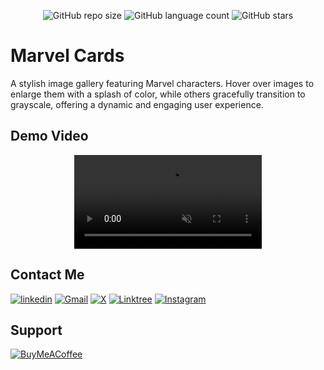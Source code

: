 <div align="center">
  
  ![GitHub repo size](https://img.shields.io/github/repo-size/divyanshdj/marvel-cards)
  ![GitHub language count](https://img.shields.io/github/languages/count/divyanshdj/marvel-cards)
  ![GitHub stars](https://img.shields.io/github/stars/divyanshdj/marvel-cards?style=social)

</div>
<div align="left">

  # Marvel Cards

  A stylish image gallery featuring Marvel characters. Hover over images to enlarge them with a splash of color, while others gracefully transition to grayscale, offering a dynamic and engaging user experience.

## Demo Video

<div align="center">

   <video src="https://github.com/divyanshdj/marvel-cards/assets/124493395/74626535-f7c6-4c93-bf7d-503cf271ebed" autoplay muted></video>

</div>

</div>

<div align="left">

## Contact Me
  
  [![linkedin](https://img.shields.io/badge/linkedin-0A66C2?style=for-the-badge&logo=linkedin&logoColor=white)](https://www.linkedin.com/in/divyansh-jain-29712726b)
  [![Gmail](https://img.shields.io/badge/Gmail-D14836?style=for-the-badge&logo=gmail&logoColor=white)](mailto:divyanshjain749@gmail.com)
  [![X](https://img.shields.io/badge/X-%23000000.svg?style=for-the-badge&logo=X&logoColor=white)](https://twitter.com/divyansh_dj3)
  [![Linktree](https://img.shields.io/badge/linktree-1de9b6?style=for-the-badge&logo=linktree&logoColor=white)](https://linktr.ee/divyanshdj)
  [![Instagram](https://img.shields.io/badge/Instagram-%23E4405F.svg?style=for-the-badge&logo=Instagram&logoColor=white)](https://www.instagram.com/mr_divyansh_dj/)
  
</div>

## Support

[![BuyMeACoffee](https://img.shields.io/badge/Buy%20Me%20a%20Coffee-ffdd00?style=for-the-badge&logo=buy-me-a-coffee&logoColor=black)](https://buymeacoffee.com/djboss88347) 
